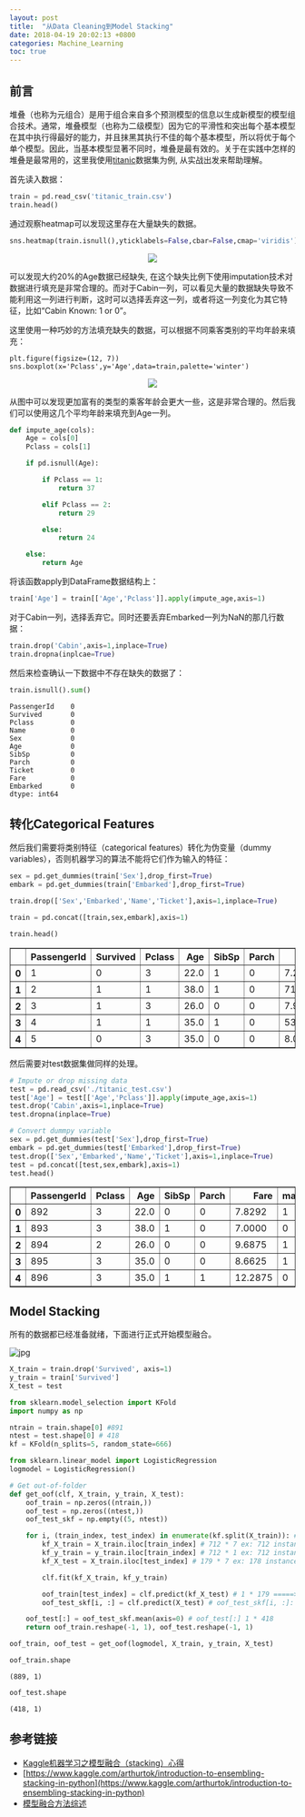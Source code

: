 ```yaml
---
layout: post
title:  "从Data Cleaning到Model Stacking"
date: 2018-04-19 20:02:13 +0800
categories: Machine_Learning
toc: true
---
```


## 前言
堆叠（也称为元组合）是用于组合来自多个预测模型的信息以生成新模型的模型组合技术。通常，堆叠模型（也称为二级模型）因为它的平滑性和突出每个基本模型在其中执行得最好的能力，并且抹黑其执行不佳的每个基本模型，所以将优于每个单个模型。因此，当基本模型显著不同时，堆叠是最有效的。关于在实践中怎样的堆叠是最常用的，这里我使用[titanic](https://www.kaggle.com/c/titanic)数据集为例, 从实战出发来帮助理解。

首先读入数据：
```python
train = pd.read_csv('titanic_train.csv')
train.head()
```
通过观察heatmap可以发现这里存在大量缺失的数据。
```python
sns.heatmap(train.isnull(),yticklabels=False,cbar=False,cmap='viridis')
```
<div align="center">
    <img src="/assets/model_stacking/output_6_1.png"/>
</div>

可以发现大约20%的Age数据已经缺失, 在这个缺失比例下使用imputation技术对数据进行填充是非常合理的。而对于Cabin一列，可以看见大量的数据缺失导致不能利用这一列进行判断，这时可以选择丢弃这一列，或者将这一列变化为其它特征，比如“Cabin Known: 1 or 0”。

这里使用一种巧妙的方法填充缺失的数据，可以根据不同乘客类别的平均年龄来填充：
```
plt.figure(figsize=(12, 7))
sns.boxplot(x='Pclass',y='Age',data=train,palette='winter')
```
<div  align="center">
    <img src="/assets/model_stacking/output_19_1.png"/>
</div>

从图中可以发现更加富有的类型的乘客年龄会更大一些，这是非常合理的。然后我们可以使用这几个平均年龄来填充到Age一列。
```python
def impute_age(cols):
    Age = cols[0]
    Pclass = cols[1]

    if pd.isnull(Age):

        if Pclass == 1:
            return 37

        elif Pclass == 2:
            return 29

        else:
            return 24

    else:
        return Age
```
将该函数apply到DataFrame数据结构上：
```python
train['Age'] = train[['Age','Pclass']].apply(impute_age,axis=1)
```
对于Cabin一列，选择丢弃它。同时还要丢弃Embarked一列为NaN的那几行数据：
```python
train.drop('Cabin',axis=1,inplace=True)
train.dropna(inplcae=True)
```
然后来检查确认一下数据中不存在缺失的数据了：
```python
train.isnull().sum()
```

    PassengerId    0
    Survived       0
    Pclass         0
    Name           0
    Sex            0
    Age            0
    SibSp          0
    Parch          0
    Ticket         0
    Fare           0
    Embarked       0
    dtype: int64

## 转化Categorical Features
然后我们需要将类别特征（categorical features）转化为伪变量（dummy variables），否则机器学习的算法不能将它们作为输入的特征：
```python
sex = pd.get_dummies(train['Sex'],drop_first=True)
embark = pd.get_dummies(train['Embarked'],drop_first=True)
```

```python
train.drop(['Sex','Embarked','Name','Ticket'],axis=1,inplace=True)
```

```python
train = pd.concat([train,sex,embark],axis=1)
```

```python
train.head()
```

<div>
<style>
    .dataframe thead tr:only-child th {
        text-align: right;
    }

    .dataframe thead th {
        text-align: left;
    }

    .dataframe tbody tr th {
        vertical-align: top;
    }
</style>
<table border="1" class="dataframe">
  <thead>
    <tr style="text-align: right;">
      <th></th>
      <th>PassengerId</th>
      <th>Survived</th>
      <th>Pclass</th>
      <th>Age</th>
      <th>SibSp</th>
      <th>Parch</th>
      <th>Fare</th>
      <th>male</th>
      <th>Q</th>
      <th>S</th>
    </tr>
  </thead>
  <tbody>
    <tr>
      <th>0</th>
      <td>1</td>
      <td>0</td>
      <td>3</td>
      <td>22.0</td>
      <td>1</td>
      <td>0</td>
      <td>7.2500</td>
      <td>1</td>
      <td>0</td>
      <td>1</td>
    </tr>
    <tr>
      <th>1</th>
      <td>2</td>
      <td>1</td>
      <td>1</td>
      <td>38.0</td>
      <td>1</td>
      <td>0</td>
      <td>71.2833</td>
      <td>0</td>
      <td>0</td>
      <td>0</td>
    </tr>
    <tr>
      <th>2</th>
      <td>3</td>
      <td>1</td>
      <td>3</td>
      <td>26.0</td>
      <td>0</td>
      <td>0</td>
      <td>7.9250</td>
      <td>0</td>
      <td>0</td>
      <td>1</td>
    </tr>
    <tr>
      <th>3</th>
      <td>4</td>
      <td>1</td>
      <td>1</td>
      <td>35.0</td>
      <td>1</td>
      <td>0</td>
      <td>53.1000</td>
      <td>0</td>
      <td>0</td>
      <td>1</td>
    </tr>
    <tr>
      <th>4</th>
      <td>5</td>
      <td>0</td>
      <td>3</td>
      <td>35.0</td>
      <td>0</td>
      <td>0</td>
      <td>8.0500</td>
      <td>1</td>
      <td>0</td>
      <td>1</td>
    </tr>
  </tbody>
</table>
</div>

然后需要对test数据集做同样的处理。
```python
# Impute or drop missing data
test = pd.read_csv('./titanic_test.csv')
test['Age'] = test[['Age','Pclass']].apply(impute_age,axis=1)
test.drop('Cabin',axis=1,inplace=True)
test.dropna(inplace=True)

# Convert dummpy variable
sex = pd.get_dummies(test['Sex'],drop_first=True)
embark = pd.get_dummies(test['Embarked'],drop_first=True)
test.drop(['Sex','Embarked','Name','Ticket'],axis=1,inplace=True)
test = pd.concat([test,sex,embark],axis=1)
test.head()
```
<div>
<style>
    .dataframe thead tr:only-child th {
        text-align: right;
    }

    .dataframe thead th {
        text-align: left;
    }

    .dataframe tbody tr th {
        vertical-align: top;
    }
</style>
<table border="1" class="dataframe">
  <thead>
    <tr style="text-align: right;">
      <th></th>
      <th>PassengerId</th>
      <th>Pclass</th>
      <th>Age</th>
      <th>SibSp</th>
      <th>Parch</th>
      <th>Fare</th>
      <th>male</th>
      <th>Q</th>
      <th>S</th>
    </tr>
  </thead>
  <tbody>
    <tr>
      <th>0</th>
      <td>892</td>
      <td>3</td>
      <td>22.0</td>
      <td>0</td>
      <td>0</td>
      <td>7.8292</td>
      <td>1</td>
      <td>1</td>
      <td>0</td>
    </tr>
    <tr>
      <th>1</th>
      <td>893</td>
      <td>3</td>
      <td>38.0</td>
      <td>1</td>
      <td>0</td>
      <td>7.0000</td>
      <td>0</td>
      <td>0</td>
      <td>1</td>
    </tr>
    <tr>
      <th>2</th>
      <td>894</td>
      <td>2</td>
      <td>26.0</td>
      <td>0</td>
      <td>0</td>
      <td>9.6875</td>
      <td>1</td>
      <td>1</td>
      <td>0</td>
    </tr>
    <tr>
      <th>3</th>
      <td>895</td>
      <td>3</td>
      <td>35.0</td>
      <td>0</td>
      <td>0</td>
      <td>8.6625</td>
      <td>1</td>
      <td>0</td>
      <td>1</td>
    </tr>
    <tr>
      <th>4</th>
      <td>896</td>
      <td>3</td>
      <td>35.0</td>
      <td>1</td>
      <td>1</td>
      <td>12.2875</td>
      <td>0</td>
      <td>0</td>
      <td>1</td>
    </tr>
  </tbody>
</table>
</div>

## Model Stacking
所有的数据都已经准备就绪，下面进行正式开始模型融合。

![jpg](/assets/model_stacking/stacking.jpg)

```python
X_train = train.drop('Survived', axis=1)
y_train = train['Survived']
X_test = test
```

```python
from sklearn.model_selection import KFold
import numpy as np

ntrain = train.shape[0] #891
ntest = test.shape[0] # 418
kf = KFold(n_splits=5, random_state=666)
```

```python
from sklearn.linear_model import LogisticRegression
logmodel = LogisticRegression()
```

```python
# Get out-of-folder 
def get_oof(clf, X_train, y_train, X_test):
    oof_train = np.zeros((ntrain,))
    oof_test = np.zeros((ntest,))
    oof_test_skf = np.empty((5, ntest))

    for i, (train_index, test_index) in enumerate(kf.split(X_train)): # X_train: 891 * 7
        kf_X_train = X_train.iloc[train_index] # 712 * 7 ex: 712 instances for each fold
        kf_y_train = y_train.iloc[train_index] # 712 * 1 ex: 712 instances for each fold
        kf_X_test = X_train.iloc[test_index] # 179 * 7 ex: 178 instances for each fold

        clf.fit(kf_X_train, kf_y_train)

        oof_train[test_index] = clf.predict(kf_X_test) # 1 * 179 =====> will be 1 * 891 after 5 folds
        oof_test_skf[i, :] = clf.predict(X_test) # oof_test_skf[i, :]: 1 * 418

    oof_test[:] = oof_test_skf.mean(axis=0) # oof_test[:] 1 * 418
    return oof_train.reshape(-1, 1), oof_test.reshape(-1, 1)
```

```python
oof_train, oof_test = get_oof(logmodel, X_train, y_train, X_test)
```

```python
oof_train.shape
```
    (889, 1)

```python
oof_test.shape
```
    (418, 1)

## 参考链接
* [Kaggle机器学习之模型融合（stacking）心得](https://www.leiphone.com/news/201709/zYIOJqMzR0mJARzj.html)
* [https://www.kaggle.com/arthurtok/introduction-to-ensembling-stacking-in-python](https://www.kaggle.com/arthurtok/introduction-to-ensembling-stacking-in-python)
* [模型融合方法综述](https://zhuanlan.zhihu.com/p/25836678)
